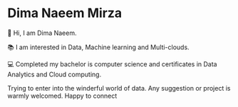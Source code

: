 # Dima Naeem Mirza

🧕 Hi, I am Dima Naeem.

📚 I am interested in Data, Machine learning and Multi-clouds.

💻 Completed my bachelor is computer science and certificates in Data Analytics and Cloud computing.

Trying to enter into the winderful world of data. Any suggestion or project is warmly welcomed. Happy to connect
